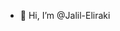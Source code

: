 - 👋 Hi, I’m @Jalil-Eliraki


<!---
Jalil-Eliraki/Jalil-Eliraki is a ✨ special ✨ repository because its `README.md` (this file) appears on your GitHub profile.
You can click the Preview link to take a look at your changes.
--->
